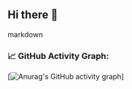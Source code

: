 ## Hi there 👋

markdown
### 📈 GitHub Activity Graph:
[![Anurag's GitHub activity graph](https://activity-graph.herokuapp.com/graph?user=Garuda-Ya)]
